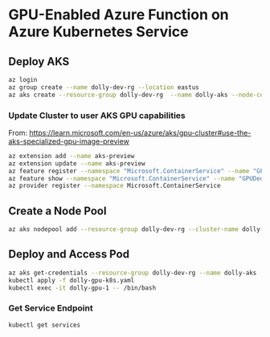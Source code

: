 # GPU-Enabled Azure Function on Azure Kubernetes Service

## Deploy AKS

```bash
az login
az group create --name dolly-dev-rg --location eastus
az aks create --resource-group dolly-dev-rg  --name dolly-aks --node-count 1 --generate-ssh-keys
```

### Update Cluster to user AKS GPU capabilities
From: https://learn.microsoft.com/en-us/azure/aks/gpu-cluster#use-the-aks-specialized-gpu-image-preview

```bash
az extension add --name aks-preview
az extension update --name aks-preview
az feature register --namespace "Microsoft.ContainerService" --name "GPUDedicatedVHDPreview"
az feature show --namespace "Microsoft.ContainerService" --name "GPUDedicatedVHDPreview"
az provider register --namespace Microsoft.ContainerService
```

## Create a Node Pool
```bash
az aks nodepool add --resource-group dolly-dev-rg --cluster-name dolly-aks --name gpunp --node-count 1 --node-vm-size standard_nc24ads_a100_v4 --node-taints sku=gpu:NoSchedule --aks-custom-headers UseGPUDedicatedVHD=true  --enable-cluster-autoscaler --min-count 1 --max-count 1
```

## Deploy and Access Pod
```bash
az aks get-credentials --resource-group dolly-dev-rg --name dolly-aks
kubectl apply -f dolly-gpu-k8s.yaml
kubectl exec -it dolly-gpu-1 -- /bin/bash
```

### Get Service Endpoint
```bash
kubectl get services
```